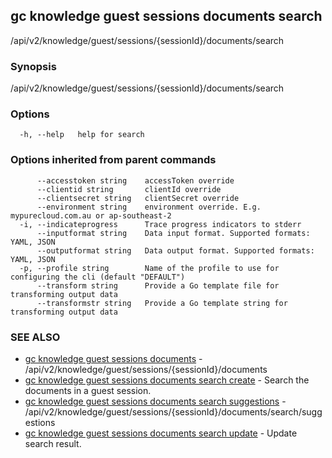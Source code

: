 ## gc knowledge guest sessions documents search

/api/v2/knowledge/guest/sessions/{sessionId}/documents/search

### Synopsis

/api/v2/knowledge/guest/sessions/{sessionId}/documents/search

### Options

```
  -h, --help   help for search
```

### Options inherited from parent commands

```
      --accesstoken string    accessToken override
      --clientid string       clientId override
      --clientsecret string   clientSecret override
      --environment string    environment override. E.g. mypurecloud.com.au or ap-southeast-2
  -i, --indicateprogress      Trace progress indicators to stderr
      --inputformat string    Data input format. Supported formats: YAML, JSON
      --outputformat string   Data output format. Supported formats: YAML, JSON
  -p, --profile string        Name of the profile to use for configuring the cli (default "DEFAULT")
      --transform string      Provide a Go template file for transforming output data
      --transformstr string   Provide a Go template string for transforming output data
```

### SEE ALSO

* [gc knowledge guest sessions documents](gc_knowledge_guest_sessions_documents.html)	 - /api/v2/knowledge/guest/sessions/{sessionId}/documents
* [gc knowledge guest sessions documents search create](gc_knowledge_guest_sessions_documents_search_create.html)	 - Search the documents in a guest session.
* [gc knowledge guest sessions documents search suggestions](gc_knowledge_guest_sessions_documents_search_suggestions.html)	 - /api/v2/knowledge/guest/sessions/{sessionId}/documents/search/suggestions
* [gc knowledge guest sessions documents search update](gc_knowledge_guest_sessions_documents_search_update.html)	 - Update search result.


